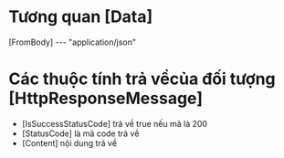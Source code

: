 # Tương  quan  [Data]
[FromBody]  ---  "application/json" 
# Các thuộc tính trả vềcủa đối tượng [HttpResponseMessage]
- [IsSuccessStatusCode] trả về true nếu mã là 200
- [StatusCode] là mã code trả về 
- [Content] nội dung trả về